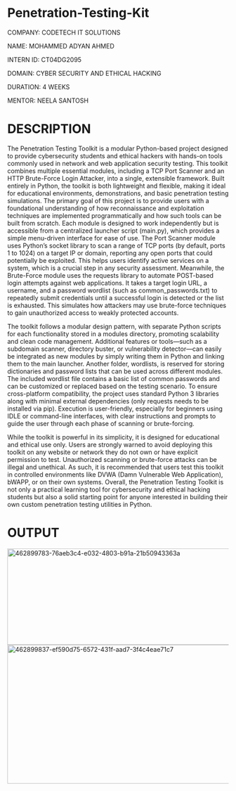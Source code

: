 # Penetration-Testing-Kit

COMPANY: CODETECH IT SOLUTIONS

NAME: MOHAMMED ADYAN AHMED

INTERN ID: CT04DG2095

DOMAIN: CYBER SECURITY AND ETHICAL HACKING

DURATION: 4 WEEKS

MENTOR: NEELA SANTOSH

# DESCRIPTION

The Penetration Testing Toolkit is a modular Python-based project designed to provide cybersecurity students and ethical hackers with hands-on tools commonly used in network and web application security testing. This toolkit combines multiple essential modules, including a TCP Port Scanner and an HTTP Brute-Force Login Attacker, into a single, extensible framework. Built entirely in Python, the toolkit is both lightweight and flexible, making it ideal for educational environments, demonstrations, and basic penetration testing simulations. The primary goal of this project is to provide users with a foundational understanding of how reconnaissance and exploitation techniques are implemented programmatically and how such tools can be built from scratch. Each module is designed to work independently but is accessible from a centralized launcher script (main.py), which provides a simple menu-driven interface for ease of use. The Port Scanner module uses Python’s socket library to scan a range of TCP ports (by default, ports 1 to 1024) on a target IP or domain, reporting any open ports that could potentially be exploited. This helps users identify active services on a system, which is a crucial step in any security assessment. Meanwhile, the Brute-Force module uses the requests library to automate POST-based login attempts against web applications. It takes a target login URL, a username, and a password wordlist (such as common_passwords.txt) to repeatedly submit credentials until a successful login is detected or the list is exhausted. This simulates how attackers may use brute-force techniques to gain unauthorized access to weakly protected accounts.

The toolkit follows a modular design pattern, with separate Python scripts for each functionality stored in a modules directory, promoting scalability and clean code management. Additional features or tools—such as a subdomain scanner, directory buster, or vulnerability detector—can easily be integrated as new modules by simply writing them in Python and linking them to the main launcher. Another folder, wordlists, is reserved for storing dictionaries and password lists that can be used across different modules. The included wordlist file contains a basic list of common passwords and can be customized or replaced based on the testing scenario. To ensure cross-platform compatibility, the project uses standard Python 3 libraries along with minimal external dependencies (only requests needs to be installed via pip). Execution is user-friendly, especially for beginners using IDLE or command-line interfaces, with clear instructions and prompts to guide the user through each phase of scanning or brute-forcing.

While the toolkit is powerful in its simplicity, it is designed for educational and ethical use only. Users are strongly warned to avoid deploying this toolkit on any website or network they do not own or have explicit permission to test. Unauthorized scanning or brute-force attacks can be illegal and unethical. As such, it is recommended that users test this toolkit in controlled environments like DVWA (Damn Vulnerable Web Application), bWAPP, or on their own systems. Overall, the Penetration Testing Toolkit is not only a practical learning tool for cybersecurity and ethical hacking students but also a solid starting point for anyone interested in building their own custom penetration testing utilities in Python.

# OUTPUT

<img width="766" height="219" alt="462899783-76aeb3c4-e032-4803-b91a-21b50943363a" src="https://github.com/user-attachments/assets/fcd07de2-8835-4be6-9706-ce45a99f00c7" />

<img width="915" height="316" alt="462899837-ef590d75-6572-431f-aad7-3f4c4eae71c7" src="https://github.com/user-attachments/assets/9b76442c-2112-462e-8e4c-10e079ea5363" />


